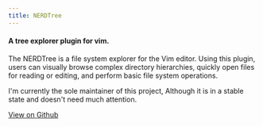 ```yaml
---
title: NERDTree
---
```


#### A tree explorer plugin for vim. 

The NERDTree is a file system explorer for the Vim editor. Using this plugin, users can visually browse complex directory hierarchies, quickly open files for reading or editing, and perform basic file system operations.

I'm currently the sole maintainer of this project, Although it is in a stable state and doesn't need much attention.

<a class="button" href="https://github.com/preservim/nerdtree">View on Github</a>
